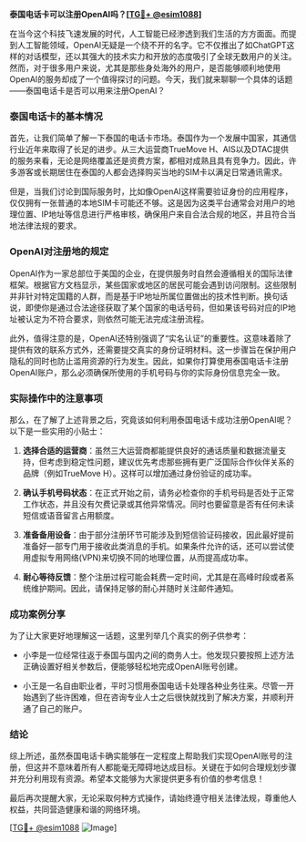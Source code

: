 **泰国电话卡可以注册OpenAI吗？[[TG💪+ @esim1088](https://t.me/s/esim1088)]**

在当今这个科技飞速发展的时代，人工智能已经渗透到我们生活的方方面面。而提到人工智能领域，OpenAI无疑是一个绕不开的名字。它不仅推出了如ChatGPT这样的对话模型，还以其强大的技术实力和开放的态度吸引了全球无数用户的关注。然而，对于很多用户来说，尤其是那些身处海外的用户，是否能够顺利地使用OpenAI的服务却成了一个值得探讨的问题。今天，我们就来聊聊一个具体的话题——泰国电话卡是否可以用来注册OpenAI？

### 泰国电话卡的基本情况

首先，让我们简单了解一下泰国的电话卡市场。泰国作为一个发展中国家，其通信行业近年来取得了长足的进步。从三大运营商TrueMove H、AIS以及DTAC提供的服务来看，无论是网络覆盖还是资费方案，都相对成熟且具有竞争力。因此，许多游客或长期居住在泰国的人都会选择购买当地的SIM卡以满足日常通讯需求。

但是，当我们讨论到国际服务时，比如像OpenAI这样需要验证身份的应用程序，仅仅拥有一张普通的本地SIM卡可能还不够。这是因为这类平台通常会对用户的地理位置、IP地址等信息进行严格审核，确保用户来自合法合规的地区，并且符合当地法律法规的要求。

### OpenAI对注册地的规定

OpenAI作为一家总部位于美国的企业，在提供服务时自然会遵循相关的国际法律框架。根据官方文档显示，某些国家或地区的居民可能会遇到访问限制。这些限制并非针对特定国籍的人群，而是基于IP地址所属位置做出的技术性判断。换句话说，即使你是通过合法途径获取了某个国家的电话号码，但如果该号码对应的IP地址被认定为不符合要求，则依然可能无法完成注册流程。

此外，值得注意的是，OpenAI还特别强调了“实名认证”的重要性。这意味着除了提供有效的联系方式外，还需要提交真实的身份证明材料。这一步骤旨在保护用户隐私的同时也防止滥用资源的行为发生。因此，如果你打算使用泰国电话卡注册OpenAI账户，那么必须确保所使用的手机号码与你的实际身份信息完全一致。

### 实际操作中的注意事项

那么，在了解了上述背景之后，究竟该如何利用泰国电话卡成功注册OpenAI呢？以下是一些实用的小贴士：

1. **选择合适的运营商**：虽然三大运营商都能提供良好的通话质量和数据流量支持，但考虑到稳定性问题，建议优先考虑那些拥有更广泛国际合作伙伴关系的品牌（例如TrueMove H）。这样可以增加通过身份验证的成功率。
   
2. **确认手机号码状态**：在正式开始之前，请务必检查你的手机号码是否处于正常工作状态，并且没有欠费记录或其他异常情况。同时也要留意是否有任何未读短信或语音留言占用额度。

3. **准备备用设备**：由于部分注册环节可能涉及到短信验证码接收，因此最好提前准备好一部专门用于接收此类消息的手机。如果条件允许的话，还可以尝试使用虚拟专用网络(VPN)来切换不同的地理位置，从而提高成功率。

4. **耐心等待反馈**：整个注册过程可能会耗费一定时间，尤其是在高峰时段或者系统维护期间。因此，请保持足够的耐心并随时关注邮件通知。

### 成功案例分享

为了让大家更好地理解这一话题，这里列举几个真实的例子供参考：

- 小李是一位经常往返于泰国与国内之间的商务人士。他发现只要按照上述方法正确设置好相关参数后，便能够轻松地完成OpenAI账号创建。
  
- 小王是一名自由职业者，平时习惯用泰国电话卡处理各种业务往来。尽管一开始遇到了些许困难，但在咨询专业人士之后很快就找到了解决方案，并顺利开通了自己的账户。

### 结论

综上所述，虽然泰国电话卡确实能够在一定程度上帮助我们实现OpenAI账号的注册，但这并不意味着所有人都能毫无障碍地达成目标。关键在于如何合理规划步骤并充分利用现有资源。希望本文能够为大家提供更多有价值的参考信息！

最后再次提醒大家，无论采取何种方式操作，请始终遵守相关法律法规，尊重他人权益，共同营造健康和谐的网络环境。

[[TG💪+ @esim1088](https://t.me/s/esim1088) ![Image](https://i.postimg.cc/4NQfJmqS/Snipaste-2025-05-13-00-14-12.png)]
